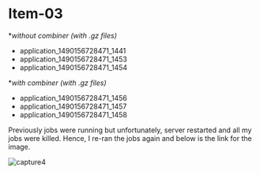 Item-03
=======
**without combiner (with *.gz files)**
- application_1490156728471_1441
- application_1490156728471_1453
- application_1490156728471_1454

**with combiner (with *.gz files)**
- application_1490156728471_1456
- application_1490156728471_1457
- application_1490156728471_1458

Previously jobs were running but unfortunately, server restarted and all my jobs were killed. Hence, I re-ran the jobs again and below is the link for the image.

![capture4](https://cloud.githubusercontent.com/assets/22802531/24328700/3b8cbb44-11b6-11e7-96da-53bc28f4f7c8.JPG)
